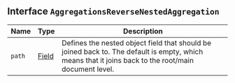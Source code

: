 ## Interface `AggregationsReverseNestedAggregation`

| Name | Type | Description |
| - | - | - |
| `path` | [Field](./Field.md) | Defines the nested object field that should be joined back to. The default is empty, which means that it joins back to the root/main document level. |
